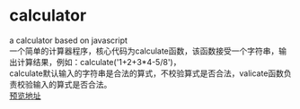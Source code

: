 # calculator
a calculator based on javascript  
一个简单的计算器程序，核心代码为calculate函数，该函数接受一个字符串，输出计算结果，例如：calculate('1+2+3*4-5/8')，  
calculate默认输入的字符串是合法的算式，不校验算式是否合法，valicate函数负责校验输入的算式是否合法。  
[预览地址]()
